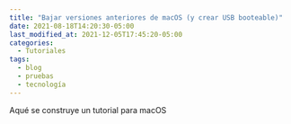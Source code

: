 ```yaml
---
title: "Bajar versiones anteriores de macOS (y crear USB booteable)"
date: 2021-08-18T14:20:30-05:00
last_modified_at: 2021-12-05T17:45:20-05:00
categories:
  - Tutoriales
tags: 
  - blog
  - pruebas
  - tecnología
---
```


Aqué se construye un tutorial para macOS